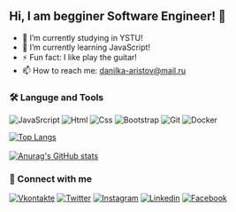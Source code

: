 ## Hi, I am begginer Software Engineer! 👋

- 🔭 I’m currently studying in YSTU!
- 🌱 I’m currently learning JavaScript!
- ⚡ Fun fact: I like play the guitar!
- 📫 How to reach me: danilka-aristov@mail.ru

### 🛠️ Languge and Tools
![JavaSrcript](https://img.shields.io/badge/-JavaScript-101010?style=for-the-badge&logo=JavaScript&logoColor=E9D54D)
![Html](https://img.shields.io/badge/-HTML-101010?style=for-the-badge&logo=data:https://nublimr.github.io/img/Language/html5.png)
![Css](https://img.shields.io/badge/-CSS-101010?style=for-the-badge&logo=data:image/png;base64,…https://angular.io/assets/images/logos/angular/angular.svg)
![Bootstrap](https://img.shields.io/badge/-Bootstrap-101010?style=for-the-badge&logo=Bootstrap)
![Git](https://img.shields.io/badge/-Git-101010?style=for-the-badge&logo=Git)
![Docker](https://img.shields.io/badge/-Docker-101010?style=for-the-badge&logo=Docker)

[![Top Langs](https://github-readme-stats.vercel.app/api/top-langs/?username=Daniel-Aristov&layout=compact&theme=dark)](https://github.com/Daniel-Aristov?tab=repositories)<br>
<br>[![Anurag's GitHub stats](https://github-readme-stats.vercel.app/api?username=Daniel-Aristov&show_icons=true&theme=dark)](https://github.com/Daniel-Aristov?tab=repositories)<br>

### 🔗 Connect with me
[![Vkontakte](https://img.shields.io/badge/-vkontakte-101010?style=for-the-badge&logo=Vk)](https://vk.com/daniilka_aristov)
[![Twitter](https://img.shields.io/badge/-twitter-101010?style=for-the-badge&logo=Twitter)](https://twitter.com/Daniel_Aristov2)
[![Instagram](https://img.shields.io/badge/-Instagram-101010?style=for-the-badge&logo=Instagram)](https://www.instagram.com/daniil_aristov/)
[![Linkedin](https://img.shields.io/badge/-Linkedin-101010?style=for-the-badge&logo=Linkedin)](https://www.linkedin.com/in/daniil-aristov/)
[![Facebook](https://img.shields.io/badge/-Facebook-101010?style=for-the-badge&logo=Facebook)](https://www.facebook.com/DanielAri2002)
